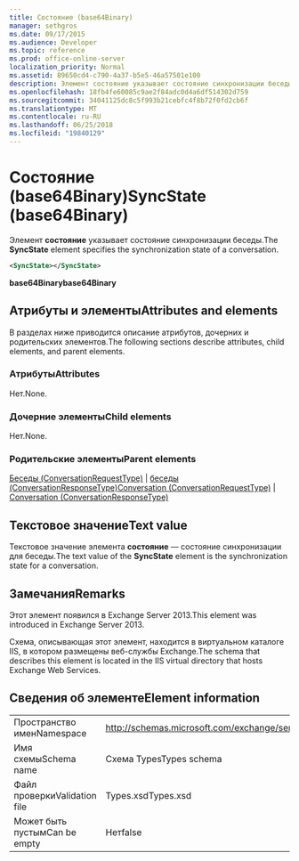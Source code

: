 ```yaml
---
title: Состояние (base64Binary)
manager: sethgros
ms.date: 09/17/2015
ms.audience: Developer
ms.topic: reference
ms.prod: office-online-server
localization_priority: Normal
ms.assetid: 89650cd4-c790-4a37-b5e5-46a57501e100
description: Элемент состояние указывает состояние синхронизации беседы.
ms.openlocfilehash: 18fb4fe60085c9ae2f84adc0d4a6df514302d759
ms.sourcegitcommit: 34041125dc8c5f993b21cebfc4f8b72f0fd2cb6f
ms.translationtype: MT
ms.contentlocale: ru-RU
ms.lasthandoff: 06/25/2018
ms.locfileid: "19840129"
---
```

# <a name="syncstate-base64binary"></a><span data-ttu-id="92918-103">Состояние (base64Binary)</span><span class="sxs-lookup"><span data-stu-id="92918-103">SyncState (base64Binary)</span></span>

<span data-ttu-id="92918-104">Элемент **состояние** указывает состояние синхронизации беседы.</span><span class="sxs-lookup"><span data-stu-id="92918-104">The **SyncState** element specifies the synchronization state of a conversation.</span></span> 
  
```XML
<SyncState></SyncState>
```

 <span data-ttu-id="92918-105">**base64Binary**</span><span class="sxs-lookup"><span data-stu-id="92918-105">**base64Binary**</span></span>
## <a name="attributes-and-elements"></a><span data-ttu-id="92918-106">Атрибуты и элементы</span><span class="sxs-lookup"><span data-stu-id="92918-106">Attributes and elements</span></span>

<span data-ttu-id="92918-107">В разделах ниже приводится описание атрибутов, дочерних и родительских элементов.</span><span class="sxs-lookup"><span data-stu-id="92918-107">The following sections describe attributes, child elements, and parent elements.</span></span>
  
### <a name="attributes"></a><span data-ttu-id="92918-108">Атрибуты</span><span class="sxs-lookup"><span data-stu-id="92918-108">Attributes</span></span>

<span data-ttu-id="92918-109">Нет.</span><span class="sxs-lookup"><span data-stu-id="92918-109">None.</span></span>
  
### <a name="child-elements"></a><span data-ttu-id="92918-110">Дочерние элементы</span><span class="sxs-lookup"><span data-stu-id="92918-110">Child elements</span></span>

<span data-ttu-id="92918-111">Нет.</span><span class="sxs-lookup"><span data-stu-id="92918-111">None.</span></span>
  
### <a name="parent-elements"></a><span data-ttu-id="92918-112">Родительские элементы</span><span class="sxs-lookup"><span data-stu-id="92918-112">Parent elements</span></span>

<span data-ttu-id="92918-113">[Беседы (ConversationRequestType)](conversation-conversationrequesttype.md) | [беседы (ConversationResponseType)](conversation-conversationresponsetype.md)</span><span class="sxs-lookup"><span data-stu-id="92918-113">[Conversation (ConversationRequestType)](conversation-conversationrequesttype.md) | [Conversation (ConversationResponseType)](conversation-conversationresponsetype.md)</span></span>
  
## <a name="text-value"></a><span data-ttu-id="92918-114">Текстовое значение</span><span class="sxs-lookup"><span data-stu-id="92918-114">Text value</span></span>

<span data-ttu-id="92918-115">Текстовое значение элемента **состояние** — состояние синхронизации для беседы.</span><span class="sxs-lookup"><span data-stu-id="92918-115">The text value of the **SyncState** element is the synchronization state for a conversation.</span></span> 
  
## <a name="remarks"></a><span data-ttu-id="92918-116">Замечания</span><span class="sxs-lookup"><span data-stu-id="92918-116">Remarks</span></span>

<span data-ttu-id="92918-117">Этот элемент появился в Exchange Server 2013.</span><span class="sxs-lookup"><span data-stu-id="92918-117">This element was introduced in Exchange Server 2013.</span></span>
  
<span data-ttu-id="92918-118">Схема, описывающая этот элемент, находится в виртуальном каталоге IIS, в котором размещены веб-службы Exchange.</span><span class="sxs-lookup"><span data-stu-id="92918-118">The schema that describes this element is located in the IIS virtual directory that hosts Exchange Web Services.</span></span>
  
## <a name="element-information"></a><span data-ttu-id="92918-119">Сведения об элементе</span><span class="sxs-lookup"><span data-stu-id="92918-119">Element information</span></span>

|||
|:-----|:-----|
|<span data-ttu-id="92918-120">Пространство имен</span><span class="sxs-lookup"><span data-stu-id="92918-120">Namespace</span></span>  <br/> |http://schemas.microsoft.com/exchange/services/2006/types  <br/> |
|<span data-ttu-id="92918-121">Имя схемы</span><span class="sxs-lookup"><span data-stu-id="92918-121">Schema name</span></span>  <br/> |<span data-ttu-id="92918-122">Схема Types</span><span class="sxs-lookup"><span data-stu-id="92918-122">Types schema</span></span>  <br/> |
|<span data-ttu-id="92918-123">Файл проверки</span><span class="sxs-lookup"><span data-stu-id="92918-123">Validation file</span></span>  <br/> |<span data-ttu-id="92918-124">Types.xsd</span><span class="sxs-lookup"><span data-stu-id="92918-124">Types.xsd</span></span>  <br/> |
|<span data-ttu-id="92918-125">Может быть пустым</span><span class="sxs-lookup"><span data-stu-id="92918-125">Can be empty</span></span>  <br/> |<span data-ttu-id="92918-126">Нет</span><span class="sxs-lookup"><span data-stu-id="92918-126">false</span></span>  <br/> |
   

